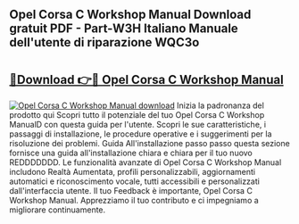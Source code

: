 ## Opel Corsa C Workshop Manual Download gratuit PDF - Part-W3H Italiano Manuale dell'utente di riparazione WQC3o

# <h2><a href="http://dff9ua.blite.top/?on=Opel+Corsa+C+Workshop+Manual">🔗Download 👉🔴 Opel Corsa C Workshop Manual</a></h2>

[![Opel Corsa C Workshop Manual download](https://i.imgur.com/lujVjoI.png)](http://dff9ua.blite.top/?on=Opel+Corsa+C+Workshop+Manual)
Inizia la padronanza del prodotto qui Scopri tutto il potenziale del tuo Opel Corsa C Workshop ManualD con questa guida per l'utente. Scopri le sue caratteristiche, i passaggi di installazione, le procedure operative e i suggerimenti per la risoluzione dei problemi. Guida All'installazione passo passo questa sezione fornisce una guida all'installazione chiara e chiara per il tuo nuovo REDDDDDDD. Le funzionalità avanzate di Opel Corsa C Workshop Manual includono Realtà Aumentata, profili personalizzabili, aggiornamenti automatici e riconoscimento vocale, tutti accessibili e personalizzati dall'interfaccia utente. Il tuo Feedback è importante, Opel Corsa C Workshop Manual. Apprezziamo il tuo contributo e ci impegniamo a migliorare continuamente.
